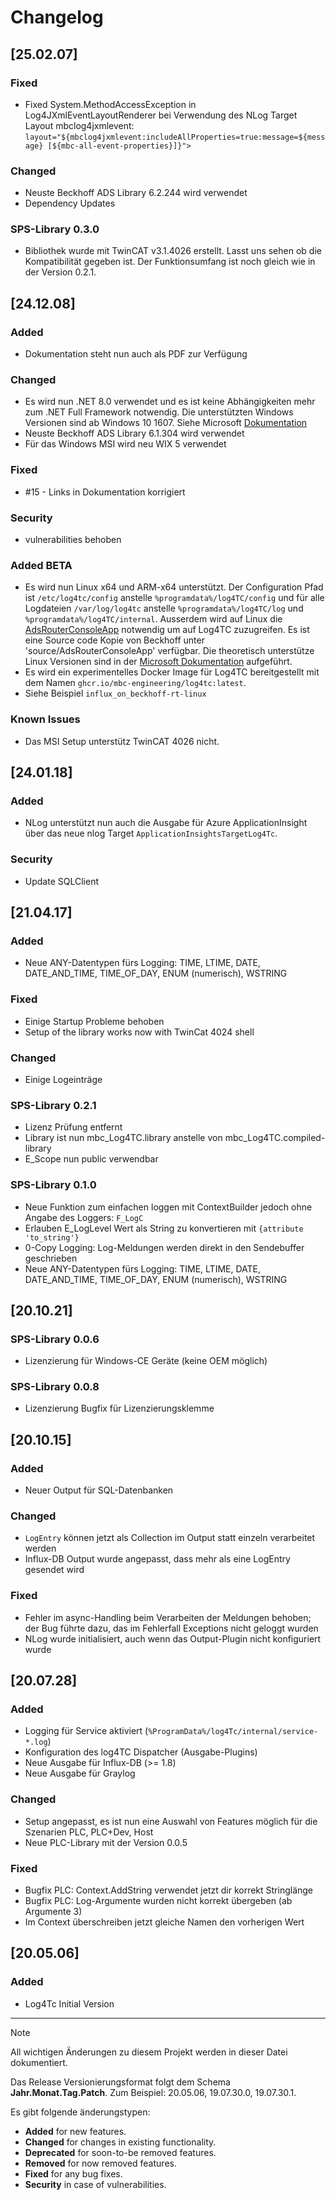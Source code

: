 # Changelog

## [25.02.07]
### Fixed
- Fixed System.MethodAccessException in Log4JXmlEventLayoutRenderer bei Verwendung des NLog Target Layout mbclog4jxmlevent: `layout="${mbclog4jxmlevent:includeAllProperties=true:message=${message} [${mbc-all-event-properties}]}">`

### Changed
- Neuste Beckhoff ADS Library 6.2.244 wird verwendet
- Dependency Updates

### SPS-Library 0.3.0
- Bibliothek wurde mit TwinCAT v3.1.4026 erstellt. Lasst uns sehen ob die Kompatibilität gegeben ist. Der Funktionsumfang ist noch gleich wie in der Version 0.2.1.

## [24.12.08]
### Added
- Dokumentation steht nun auch als PDF zur Verfügung

### Changed
- Es wird nun .NET 8.0 verwendet und es ist keine Abhängigkeiten mehr zum .NET Full Framework notwendig. Die unterstützten Windows Versionen sind ab Windows 10 1607. Siehe Microsoft [Dokumentation](https://github.com/dotnet/core/blob/main/release-notes/8.0/supported-os.md#windows)
- Neuste Beckhoff ADS Library 6.1.304 wird verwendet
- Für das Windows MSI wird neu WIX 5 verwendet

### Fixed 
- #15 - Links in Dokumentation korrigiert

### Security
- vulnerabilities behoben

### Added BETA
- Es wird nun Linux x64 und ARM-x64 unterstützt. Der Configuration Pfad ist `/etc/log4tc/config` anstelle `%programdata%/log4TC/config` und für alle Logdateien `/var/log/log4tc` anstelle `%programdata%/log4TC/log` und `%programdata%/log4TC/internal`. Ausserdem wird auf Linux die [AdsRouterConsoleApp](https://github.com/Beckhoff/TF6000_ADS_DOTNET_V5_Samples/tree/main/Sources/RouterSamples/AdsRouterConsoleApp) notwendig um auf Log4TC zuzugreifen. Es ist eine Source code Kopie von Beckhoff unter 'source/AdsRouterConsoleApp' verfügbar. Die theoretisch unterstütze Linux Versionen sind in der [Microsoft Dokumentation](https://github.com/dotnet/core/blob/main/release-notes/8.0/supported-os.md#linux) aufgeführt.
- Es wird ein experimentelles Docker Image für Log4TC bereitgestellt mit dem Namen `ghcr.io/mbc-engineering/log4tc:latest`.
- Siehe Beispiel `influx_on_beckhoff-rt-linux`

### Known Issues
- Das MSI Setup unterstütz TwinCAT 4026 nicht.

## [24.01.18]
### Added
- NLog unterstützt nun auch die Ausgabe für Azure ApplicationInsight über das neue nlog Target `ApplicationInsightsTargetLog4Tc`.

### Security
- Update SQLClient

## [21.04.17]
### Added
- Neue ANY-Datentypen fürs Logging: TIME, LTIME, DATE, DATE_AND_TIME, TIME_OF_DAY, ENUM (numerisch), WSTRING

### Fixed
- Einige Startup Probleme behoben
- Setup of the library works now with TwinCat 4024 shell 

### Changed
- Einige Logeinträge

### SPS-Library 0.2.1
- Lizenz Prüfung entfernt
- Library ist nun mbc_Log4TC.library anstelle von mbc_Log4TC.compiled-library
- E_Scope nun public verwendbar

### SPS-Library 0.1.0

- Neue Funktion zum einfachen loggen mit ContextBuilder jedoch ohne Angabe des Loggers: `F_LogC`
- Erlauben E_LogLevel Wert als String zu konvertieren mit `{attribute 'to_string'}`
- 0-Copy Logging: Log-Meldungen werden direkt in den Sendebuffer geschrieben
- Neue ANY-Datentypen fürs Logging: TIME, LTIME, DATE, DATE_AND_TIME, TIME_OF_DAY, ENUM (numerisch), WSTRING

## [20.10.21]
### SPS-Library 0.0.6
* Lizenzierung für Windows-CE Geräte (keine OEM möglich)
### SPS-Library 0.0.8
* Lizenzierung Bugfix für Lizenzierungsklemme

## [20.10.15]
### Added
* Neuer Output für SQL-Datenbanken

### Changed
* `LogEntry` können jetzt als Collection im Output statt einzeln verarbeitet werden
* Influx-DB Output wurde angepasst, dass mehr als eine LogEntry gesendet wird

### Fixed
* Fehler im async-Handling beim Verarbeiten der Meldungen behoben; der Bug führte dazu, das im Fehlerfall Exceptions nicht geloggt wurden
* NLog wurde initialisiert, auch wenn das Output-Plugin nicht konfiguriert wurde


## [20.07.28]
### Added

* Logging für Service aktiviert (`%ProgramData%/log4Tc/internal/service-*.log`)
* Konfiguration des log4TC Dispatcher (Ausgabe-Plugins)
* Neue Ausgabe für Influx-DB (>= 1.8)
* Neue Ausgabe für Graylog

### Changed

* Setup angepasst, es ist nun eine Auswahl von Features möglich für die Szenarien PLC, PLC+Dev, Host
* Neue PLC-Library mit der Version 0.0.5

### Fixed

* Bugfix PLC: Context.AddString verwendet jetzt dir korrekt Stringlänge
* Bugfix PLC: Log-Argumente wurden nicht korrekt übergeben (ab Argumente 3)
* Im Context überschreiben jetzt gleiche Namen den vorherigen Wert

## [20.05.06]
### Added
- Log4Tc Initial Version

---

> [!NOTE]
> All wichtigen Änderungen zu diesem Projekt werden in dieser Datei dokumentiert.
>
> Das Release Versionierungsformat folgt dem Schema **Jahr.Monat.Tag.Patch**. Zum Beispiel: 20.05.06, 19.07.30.0, 19.07.30.1.
> 
> Es gibt folgende änderungstypen:
> - **Added** for new features.
> - **Changed** for changes in existing functionality.
> - **Deprecated** for soon-to-be removed features.
> - **Removed** for now removed features.
> - **Fixed** for any bug fixes.
> - **Security** in case of vulnerabilities.
